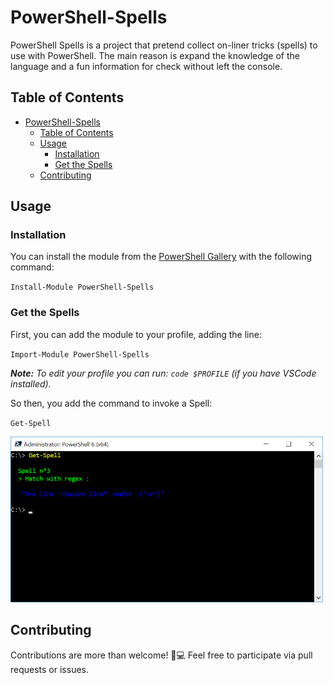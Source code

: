 # PowerShell-Spells

PowerShell Spells is a project that pretend collect on-liner tricks (spells) to use with PowerShell. The main reason is expand the knowledge of the language and a fun information for check without left the console.

## Table of Contents
- [PowerShell-Spells](#powershell-spells)
  - [Table of Contents](#table-of-contents)
  - [Usage](#usage)
    - [Installation](#installation)
    - [Get the Spells](#get-the-spells)
  - [Contributing](#contributing)

## Usage

### Installation

You can install the module from the [PowerShell Gallery](https://www.powershellgallery.com/) with the following command:

`Install-Module PowerShell-Spells`


### Get the Spells

First, you can add the module to your profile, adding the line:

`Import-Module PowerShell-Spells`

***Note:***
*To edit your profile you can run: `code $PROFILE` (if you have VSCode installed).*

So then, you add the command to invoke a Spell:

`Get-Spell`


<img src="screenshot.png" width="500" />

## Contributing

Contributions are more than welcome! 🚀💻 Feel free to participate via pull requests or issues.